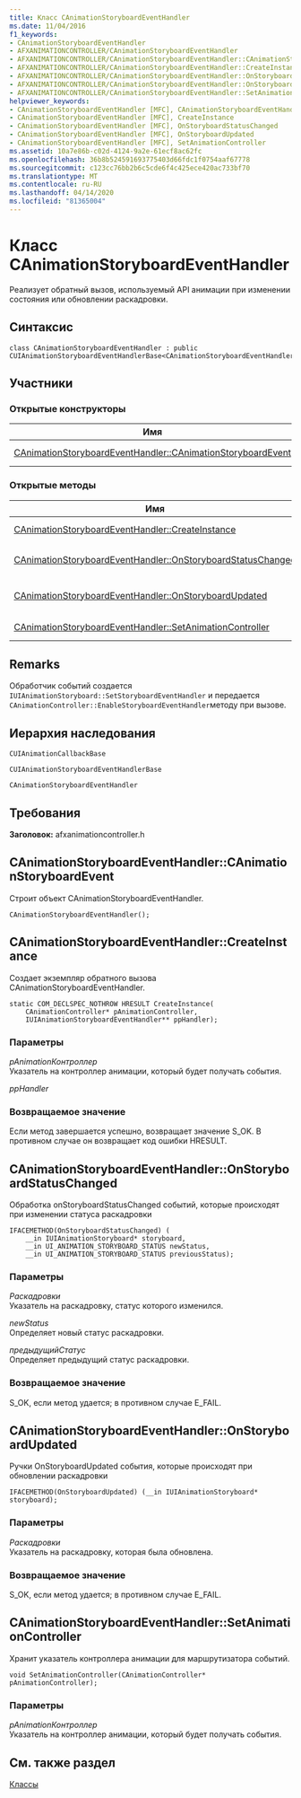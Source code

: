 ```yaml
---
title: Класс CAnimationStoryboardEventHandler
ms.date: 11/04/2016
f1_keywords:
- CAnimationStoryboardEventHandler
- AFXANIMATIONCONTROLLER/CAnimationStoryboardEventHandler
- AFXANIMATIONCONTROLLER/CAnimationStoryboardEventHandler::CAnimationStoryboardEventHandler
- AFXANIMATIONCONTROLLER/CAnimationStoryboardEventHandler::CreateInstance
- AFXANIMATIONCONTROLLER/CAnimationStoryboardEventHandler::OnStoryboardStatusChanged
- AFXANIMATIONCONTROLLER/CAnimationStoryboardEventHandler::OnStoryboardUpdated
- AFXANIMATIONCONTROLLER/CAnimationStoryboardEventHandler::SetAnimationController
helpviewer_keywords:
- CAnimationStoryboardEventHandler [MFC], CAnimationStoryboardEventHandler
- CAnimationStoryboardEventHandler [MFC], CreateInstance
- CAnimationStoryboardEventHandler [MFC], OnStoryboardStatusChanged
- CAnimationStoryboardEventHandler [MFC], OnStoryboardUpdated
- CAnimationStoryboardEventHandler [MFC], SetAnimationController
ms.assetid: 10a7e86b-c02d-4124-9a2e-61ecf8ac62fc
ms.openlocfilehash: 36b8b524591693775403d66fdc1f0754aaf67778
ms.sourcegitcommit: c123cc76bb2b6c5cde6f4c425ece420ac733bf70
ms.translationtype: MT
ms.contentlocale: ru-RU
ms.lasthandoff: 04/14/2020
ms.locfileid: "81365004"
---
```

# <a name="canimationstoryboardeventhandler-class"></a>Класс CAnimationStoryboardEventHandler

Реализует обратный вызов, используемый API анимации при изменении состояния или обновлении раскадровки.

## <a name="syntax"></a>Синтаксис

```
class CAnimationStoryboardEventHandler : public CUIAnimationStoryboardEventHandlerBase<CAnimationStoryboardEventHandler>;
```

## <a name="members"></a>Участники

### <a name="public-constructors"></a>Открытые конструкторы

|Имя|Описание|
|----------|-----------------|
|[CAnimationStoryboardEventHandler::CAnimationStoryboardEvent](#canimationstoryboardeventhandler)|Формирует объект `CAnimationStoryboardEventHandler`.|

### <a name="public-methods"></a>Открытые методы

|Имя|Описание|
|----------|-----------------|
|[CAnimationStoryboardEventHandler::CreateInstance](#createinstance)|Создает экземпляр `CAnimationStoryboardEventHandler` обратного вызова.|
|[CAnimationStoryboardEventHandler::OnStoryboardStatusChanged](#onstoryboardstatuschanged)|Обработка `OnStoryboardStatusChanged` событий, которые возникают при изменении статуса раскадровки (Overrides.) `CUIAnimationStoryboardEventHandlerBase::OnStoryboardStatusChanged`|
|[CAnimationStoryboardEventHandler::OnStoryboardUpdated](#onstoryboardupdated)|Обработка `OnStoryboardUpdated` событий, которые происходят при обновлении раскадровки (Overrides `CUIAnimationStoryboardEventHandlerBase::OnStoryboardUpdated`.)|
|[CAnimationStoryboardEventHandler::SetAnimationController](#setanimationcontroller)|Хранит указатель контроллера анимации для маршрутизатора событий.|

## <a name="remarks"></a>Remarks

Обработчик событий создается `IUIAnimationStoryboard::SetStoryboardEventHandler` и передается `CAnimationController::EnableStoryboardEventHandler`методу при вызове.

## <a name="inheritance-hierarchy"></a>Иерархия наследования

`CUIAnimationCallbackBase`

`CUIAnimationStoryboardEventHandlerBase`

`CAnimationStoryboardEventHandler`

## <a name="requirements"></a>Требования

**Заголовок:** afxanimationcontroller.h

## <a name="canimationstoryboardeventhandlercanimationstoryboardeventhandler"></a><a name="canimationstoryboardeventhandler"></a>CAnimationStoryboardEventHandler::CAnimationStoryboardEvent

Строит объект CAnimationStoryboardEventHandler.

```
CAnimationStoryboardEventHandler();
```

## <a name="canimationstoryboardeventhandlercreateinstance"></a><a name="createinstance"></a>CAnimationStoryboardEventHandler::CreateInstance

Создает экземпляр обратного вызова CAnimationStoryboardEventHandler.

```
static COM_DECLSPEC_NOTHROW HRESULT CreateInstance(
    CAnimationController* pAnimationController,
    IUIAnimationStoryboardEventHandler** ppHandler);
```

### <a name="parameters"></a>Параметры

*pAnimationКонтроллер*<br/>
Указатель на контроллер анимации, который будет получать события.

*ppHandler*

### <a name="return-value"></a>Возвращаемое значение

Если метод завершается успешно, возвращает значение S_OK. В противном случае он возвращает код ошибки HRESULT.

## <a name="canimationstoryboardeventhandleronstoryboardstatuschanged"></a><a name="onstoryboardstatuschanged"></a>CAnimationStoryboardEventHandler::OnStoryboardStatusChanged

Обработка onStoryboardStatusChanged событий, которые происходят при изменении статуса раскадровки

```
IFACEMETHOD(OnStoryboardStatusChanged) (
    __in IUIAnimationStoryboard* storyboard,
    __in UI_ANIMATION_STORYBOARD_STATUS newStatus,
    __in UI_ANIMATION_STORYBOARD_STATUS previousStatus);
```

### <a name="parameters"></a>Параметры

*Раскадровки*<br/>
Указатель на раскадровку, статус которого изменился.

*newStatus*<br/>
Определяет новый статус раскадровки.

*предыдущийСтатус*<br/>
Определяет предыдущий статус раскадровки.

### <a name="return-value"></a>Возвращаемое значение

S_OK, если метод удается; в противном случае E_FAIL.

## <a name="canimationstoryboardeventhandleronstoryboardupdated"></a><a name="onstoryboardupdated"></a>CAnimationStoryboardEventHandler::OnStoryboardUpdated

Ручки OnStoryboardUpdated события, которые происходят при обновлении раскадровки

```
IFACEMETHOD(OnStoryboardUpdated) (__in IUIAnimationStoryboard* storyboard);
```

### <a name="parameters"></a>Параметры

*Раскадровки*<br/>
Указатель на раскадровку, которая была обновлена.

### <a name="return-value"></a>Возвращаемое значение

S_OK, если метод удается; в противном случае E_FAIL.

## <a name="canimationstoryboardeventhandlersetanimationcontroller"></a><a name="setanimationcontroller"></a>CAnimationStoryboardEventHandler::SetAnimationController

Хранит указатель контроллера анимации для маршрутизатора событий.

```
void SetAnimationController(CAnimationController* pAnimationController);
```

### <a name="parameters"></a>Параметры

*pAnimationКонтроллер*<br/>
Указатель на контроллер анимации, который будет получать события.

## <a name="see-also"></a>См. также раздел

[Классы](../../mfc/reference/mfc-classes.md)
